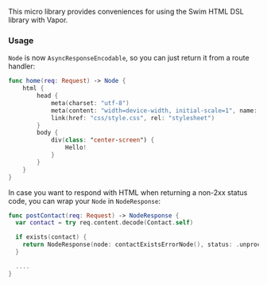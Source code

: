 This micro library provides conveniences for using the Swim HTML DSL library with Vapor.

### Usage
`Node` is now `AsyncResponseEncodable`, so you can just return it from a route handler:
```Swift
func home(req: Request) -> Node {  
    html {
        head {
            meta(charset: "utf-8")
            meta(content: "width=device-width, initial-scale=1", name: "viewport")
            link(href: "css/style.css", rel: "stylesheet")
        }
        body {
            div(class: "center-screen") {
                Hello!
            }
        }
    }
}
```

In case you want to respond with HTML when returning a non-2xx status code, you can wrap your `Node` in `NodeResponse`:
```Swift
func postContact(req: Request) -> NodeResponse {
  var contact = try req.content.decode(Contact.self)

  if exists(contact) {
    return NodeResponse(node: contactExistsErrorNode(), status: .unprocessableEntity)
  }

  ....
}
```
